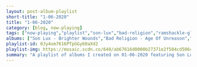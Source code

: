 ```yaml
---
layout: post-album-playlist
short-title: "1-06-2020"
title: "1-06-2020"
category: [blog, now-playing]
tags: ["now-playing","playlist","son-lux","bad-religion","ramshackle-glory","cottonwood-firing-squad","red-elvises","coldplay","the-magnetic-fields"]
albums: ["Son Lux - Brighter Wounds","Bad Religion - Age Of Unreason","Ramshackle Glory - Live the Dream","Cottonwood Firing Squad - Wyoming (And Other Songs to Kill Yourself To)","Red Elvises - Grooving To The Moscow Beat","Coldplay - Everyday Life","The Magnetic Fields - 69 Love Songs"]
playlist-id: 0Jy4xm7616PTpGGy60aXd2
playlist-img: https://mosaic.scdn.co/640/ab67616d0000b27371e2f504cd506c6efeb4951eab67616d0000b2737febacea658db5df1a29282aab67616d0000b273c8fee8b836a2cad100d5fbc9ab67616d0000b273f8c9e496f48a938bc12841f9
summary: "A playlist of albums I created on 01-06-2020 featuring Son Lux, Bad Religion, Ramshackle Glory, Cottonwood Firing Squad, Red Elvises, Coldplay, and The Magnetic Fields"
---
```

